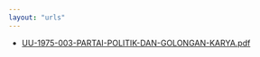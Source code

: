 ```yaml
---
layout: "urls"
---
```

* [UU-1975-003-PARTAI-POLITIK-DAN-GOLONGAN-KARYA.pdf](UU-1975-003-PARTAI-POLITIK-DAN-GOLONGAN-KARYA.pdf)

